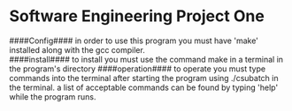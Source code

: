 # Software Engineering Project One
####Config####
in order to use this program you must have 'make' installed along with the gcc compiler.  
####install####
to install you must use the command make in a terminal in the program's directory
####operation####
to operate you must type commands into the terminal after starting the program using ./csubatch in
the terminal. a list of acceptable commands can be found by typing 'help' while the program runs.

